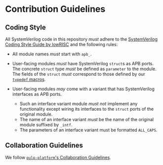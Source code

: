 # Contribution Guidelines

## Coding Style

All SystemVerilog code in this repository _must_ adhere to the [SystemVerilog Coding Style Guide by
lowRISC](https://github.com/lowRISC/style-guides/blob/master/VerilogCodingStyle.md) and the
following rules:

- All module names _must_ start with `apb_`.

- User-facing modules _must_ have SystemVerilog `struct`s as APB ports.  The concrete `struct` type
  _must_ be defined as `parameter` to the module.  The fields of the `struct` _must_ correspond to
  those defined by our [`typedef`
  macros](https://github.com/pulp-platform/apb/blob/master/include/apb/typedef.svh).

- User-facing modules _may_ come with a variant that has SystemVerilog interfaces as APB ports.
  - Such an interface variant module _must not_ implement any functionality except wiring its
    interfaces to the `struct` ports of the original module.
  - The name of an interface variant _must_ be the name of the original module suffixed by `_intf`.
  - The parameters of an interface variant must be formatted `ALL_CAPS`.


## Collaboration Guidelines

We follow [`pulp-platform`'s Collaboration
Guidelines](https://github.com/pulp-platform/style-guidelines/blob/master/CONTRIBUTING.md).
